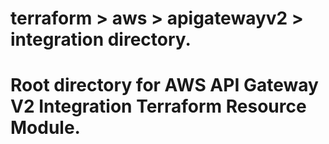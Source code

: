 # terraform > aws > apigatewayv2 > integration directory.
# Root directory for AWS API Gateway V2 Integration Terraform Resource Module.
